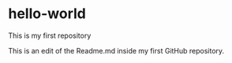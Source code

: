 # hello-world
This is my first repository

This is an edit of the Readme.md inside my first GitHub repository.
